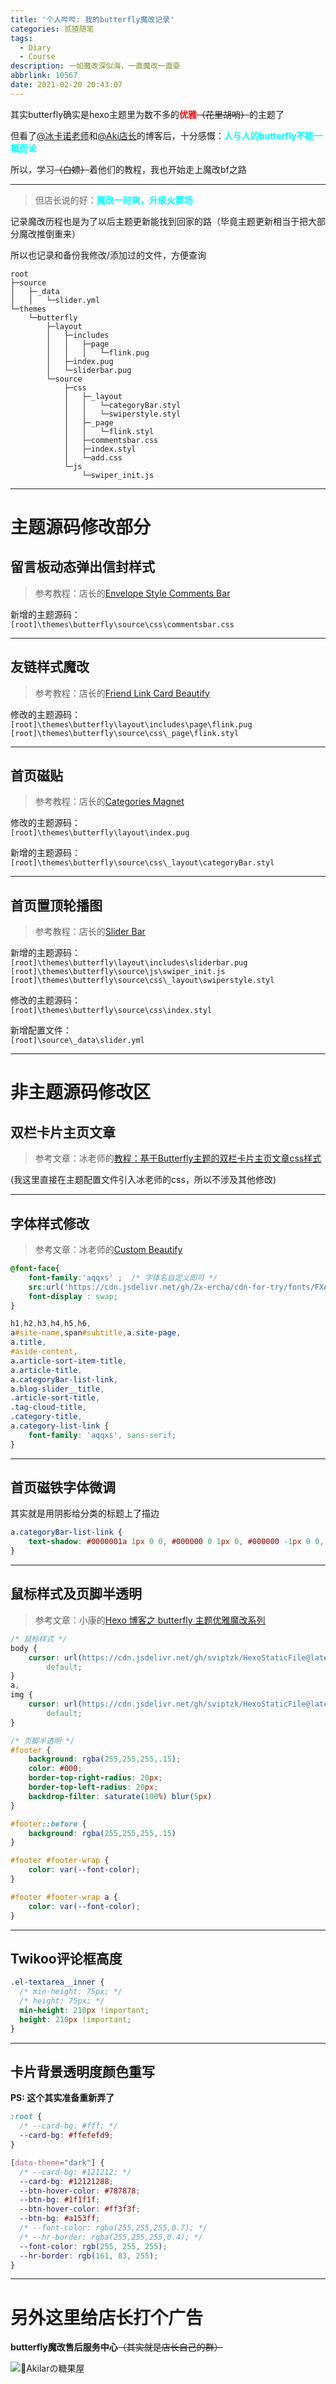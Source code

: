 ```yaml
---
title: '个人哔哔: 我的butterfly魔改记录'
categories: 贰猹随笔
tags:
  - Diary
  - Course
description: 一如魔改深似海，一直魔改一直耍
abbrlink: 10567
date: 2021-02-20 20:43:07
---
```

其实butterfly确实是hexo主题里为数不多的<b style="color:red">优雅</b><del>（花里胡哨）</del>的主题了

但看了[@冰卡诺老师](https://zfe.space/)和[@Aki店长](https://akilar.top/)的博客后，十分感慨：<b style="color:cyan">人与人的butterfly不能一概而论</b>

所以，学习<del>（白嫖）</del>着他们的教程，我也开始走上魔改bf之路

--------

> 但店长说的好：<b style="color:cyan">魔改一时爽，升级火葬场</b>

记录魔改历程也是为了以后主题更新能找到回家的路（毕竟主题更新相当于把大部分魔改推倒重来）

所以也记录和备份我修改/添加过的文件，方便查询

```
root
├─source
│   ├─_data
│   │   └─slider.yml
└─themes
    └─butterfly
        ├─layout
        │   ├─includes
        │   │   ├─page
        │   │   │   └─flink.pug
        │   ├─index.pug
        │   └─sliderbar.pug
        └─source
            ├─css
            │   ├─_layout
            │   │   └─categoryBar.styl
            │   │   └─swiperstyle.styl
            │   ├─_page
            │   │   └─flink.styl
            │   ├─commentsbar.css
            │   ├─index.styl
            │   └─add.css
            └─js
                └─swiper_init.js

```

--------

# 主题源码修改部分

## 留言板动态弹出信封样式

> 参考教程：店长的[Envelope Style Comments Bar](https://akilar.top/posts/e2d3c450/)

新增的主题源码：  
`[root]\themes\butterfly\source\css\commentsbar.css`

--------

## 友链样式魔改

> 参考教程：店长的[Friend Link Card Beautify](https://akilar.top/posts/57291286/)

修改的主题源码：  
`[root]\themes\butterfly\layout\includes\page\flink.pug`  
`[root]\themes\butterfly\source\css\_page\flink.styl`

--------

## 首页磁贴

> 参考教程：店长的[Categories Magnet](https://akilar.top/posts/a9131002/)

修改的主题源码：  
`[root]\themes\butterfly\layout\index.pug`

新增的主题源码：  
`[root]\themes\butterfly\source\css\_layout\categoryBar.styl`

-------

## 首页置顶轮播图

> 参考教程：店长的[Slider Bar](https://akilar.top/posts/8e1264d1/)

新增的主题源码：  
`[root]\themes\butterfly\layout\includes\sliderbar.pug`  
`[root]\themes\butterfly\source\js\swiper_init.js`  
`[root]\themes\butterfly\source\css\_layout\swiperstyle.styl`

修改的主题源码：  
`[root]\themes\butterfly\source\css\index.styl`

新增配置文件：  
`[root]\source\_data\slider.yml`

--------

# 非主题源码修改区

## 双栏卡片主页文章

> 参考文章：冰老师的[教程：基于Butterfly主题的双栏卡片主页文章css样式](https://zfe.space/post/52914.html)

(我这里直接在主题配置文件引入冰老师的css，所以不涉及其他修改)

--------

## 字体样式修改

> 参考文章：冰老师的[Custom Beautify](https://akilar.top/posts/ebf20e02/)

```CSS
@font-face{
    font-family:'aqqxs' ;  /* 字体名自定义即可 */
    src:url('https://cdn.jsdelivr.net/gh/2x-ercha/cdn-for-try/fonts/FXAiQingQiXiangSuo.ttf'); /* 字体文件路径 */
    font-display : swap;
}

h1,h2,h3,h4,h5,h6,
a#site-name,span#subtitle,a.site-page,
a.title,
#aside-content,
a.article-sort-item-title,
a.article-title,
a.categoryBar-list-link,
a.blog-slider__title,
.article-sort-title,
.tag-cloud-title,
.category-title,
a.category-list-link {
    font-family: 'aqqxs', sans-serif;
}
```

--------

## 首页磁铁字体微调

其实就是用阴影给分类的标题上了描边

```CSS
a.categoryBar-list-link {
    text-shadow: #0000001a 1px 0 0, #000000 0 1px 0, #000000 -1px 0 0, #00000000 0 -1px 0;
}
```

--------

## 鼠标样式及页脚半透明

> 参考文章：小康的[Hexo 博客之 butterfly 主题优雅魔改系列](https://www.antmoe.com/posts/a811d614/index.html)

```CSS
/* 鼠标样式 */
body {
    cursor: url(https://cdn.jsdelivr.net/gh/sviptzk/HexoStaticFile@latest/Hexo/img/default.cur),
        default;
}
a,
img {
    cursor: url(https://cdn.jsdelivr.net/gh/sviptzk/HexoStaticFile@latest/Hexo/img/pointer.cur),
        default;
}

/* 页脚半透明 */
#footer {
    background: rgba(255,255,255,.15);
    color: #000;
    border-top-right-radius: 20px;
    border-top-left-radius: 20px;
    backdrop-filter: saturate(100%) blur(5px)
}

#footer::before {
    background: rgba(255,255,255,.15)
}

#footer #footer-wrap {
    color: var(--font-color);
}

#footer #footer-wrap a {
    color: var(--font-color);
}
```

--------

## Twikoo评论框高度

```CSS
.el-textarea__inner {
  /* min-height: 75px; */
  /* height: 75px; */
  min-height: 210px !important;
  height: 210px !important;
}
```

--------

## 卡片背景透明度颜色重写

**PS: 这个其实准备重新弄了**

```CSS
:root {
  /* --card-bg: #fff; */
  --card-bg: #ffefefd9;
}

[data-theme="dark"] {
  /* --card-bg: #121212; */
  --card-bg: #12121288;
  --btn-hover-color: #787878;
  --btn-bg: #1f1f1f;
  --btn-hover-color: #ff3f3f;
  --btn-bg: #a153ff;
  /* --font-color: rgba(255,255,255,0.7); */
  /* --hr-border: rgba(255,255,255,0.4); */
  --font-color: rgb(255, 255, 255);
  --hr-border: rgb(161, 83, 255);
}
```

-------

# 另外这里给店长打个广告

**butterfly魔改售后服务中心**<del>（其实就是店长自己的群）</del>

<img src=https://noionion-picture-bed.oss-cn-hangzhou.aliyuncs.com/img/akicandyroom.jpg alt='🧊Akilarの糖果屋' style='max-height:500px'>